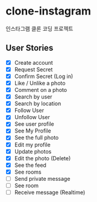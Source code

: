 # clone-instagram
인스타그램 클론 코딩 프로젝트

##  User Stories

- [x] Create account
- [x] Request Secret
- [x] Confirm Secret (Log in)
- [x] Like / Unlike a photo
- [x] Comment on a photo
- [x] Search by user
- [x] Search by location
- [x] Follow User
- [x] Unfollow User
- [x] See user profile
- [x] See My Profile
- [x] See the full photo
- [x] Edit my profile
- [x] Update photos
- [x] Edit the photo (Delete)
- [x] See the feed
- [x] See rooms
- [ ] Send private message
- [ ] See room
- [ ] Receive message (Realtime)
